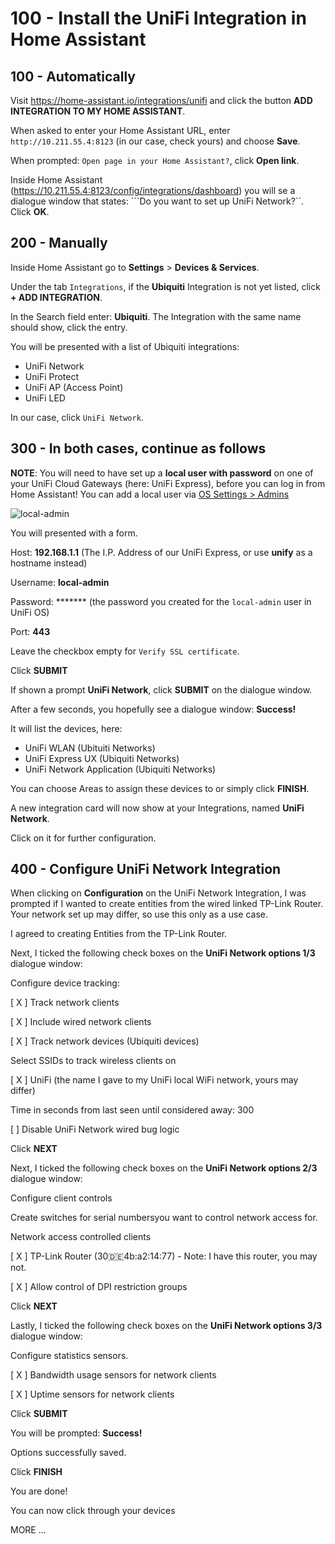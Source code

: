 # 100 - Install the UniFi Integration in Home Assistant

## 100 - Automatically

Visit https://home-assistant.io/integrations/unifi and click the button **ADD INTEGRATION TO MY HOME ASSISTANT**.

When asked to enter your Home Assistant URL, enter ```http://10.211.55.4:8123``` (in our case, check yours) and choose **Save**.

When prompted: ```Open page in your Home Assistant?```, click **Open link**.

Inside Home Assistant (https://10.211.55.4:8123/config/integrations/dashboard) you will se a dialogue window that states: ```Do you want to set up UniFi Network?``. Click **OK**.

## 200 - Manually
 
Inside Home Assistant go to **Settings** > **Devices & Services**.

Under the tab ```Integrations```, if the **Ubiquiti** Integration is not yet listed, click **+ ADD INTEGRATION**.

In the Search field enter: **Ubiquiti**. The Integration with the same name should show, click the entry.

You will be presented with a list of Ubiquiti integrations:

- UniFi Network
- UniFi Protect
- UniFi AP (Access Point)
- UniFi LED

In our case, click ```UniFi Network```.

## 300 - In both cases, continue as follows

**NOTE**: You will need to have set up a **local user with password** on one of your UniFi Cloud Gateways (here: UniFi Express), before you can log in from Home Assistant! You can add a local user via [OS Settings > Admins](https://unifi.ui.com/consoles/942A6F0EB0C20000000007E83892000000000852CCED0000000065A3FE78:1406079628/admins/users)

![local-admin](https://github.com/vanHeemstraSystems/home-assistant-with-ubiquiti-unifi-network/assets/1499433/d2134508-885d-41e1-a026-82e3602ffe8f)

You will presented with a form.

Host: **192.168.1.1** (The I.P. Address of our UniFi Express, or use **unify** as a hostname instead)

Username: **local-admin**

Password: ******* (the password you created for the ```local-admin``` user in UniFi OS)

Port: **443**

Leave the checkbox empty for ```Verify SSL certificate```.

Click **SUBMIT**

If shown a prompt **UniFi Network**, click **SUBMIT** on the dialogue window.

After a few seconds, you hopefully see a dialogue window: **Success!**

It will list the devices, here:

- UniFi WLAN (Ubituiti Networks)
- UniFi Express UX (Ubiquiti Networks)
- UniFi Network Application (Ubiquiti Networks)

You can choose Areas to assign these devices to or simply click **FINISH**.

A new integration card will now show at your Integrations, named **UniFi Network**.

Click on it for further configuration.

## 400 - Configure UniFi Network Integration

When clicking on **Configuration** on the UniFi Network Integration, I was prompted if I wanted to create entities from the wired linked TP-Link Router. Your network set up may differ, so use this only as a use case.

I agreed to creating Entities from the TP-Link Router.

Next, I ticked the following check boxes on the **UniFi Network options 1/3** dialogue window:

Configure device tracking:

[ X ] Track network clients

[ X ] Include wired network clients

[ X ] Track network devices (Ubiquiti devices)

Select SSIDs to track wireless clients on 

[ X ] UniFi (the name I gave to my UniFi local WiFi network, yours may differ)

Time in seconds from last seen until considered away: 300

[ ] Disable UniFi Network wired bug logic

Click **NEXT**

Next, I ticked the following check boxes on the **UniFi Network options 2/3** dialogue window:

Configure client controls

Create switches for serial numbersyou want to control network access for.

Network access controlled clients

[ X ] TP-Link Router (30:de:4b:a2:14:77) - Note: I have this router, you may not.

[ X ] Allow control of DPI restriction groups

Click **NEXT**

Lastly, I ticked the following check boxes on the **UniFi Network options 3/3** dialogue window:

Configure statistics sensors.

[ X ] Bandwidth usage sensors for network clients

[ X ] Uptime sensors for network clients

Click **SUBMIT**

You will be prompted: **Success!**

Options successfully saved.

Click **FINISH**

You are done!

You can now click through your devices

MORE ...
